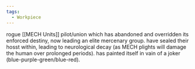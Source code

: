```yaml
---
tags:
  - Workpiece
---
```

rogue [[MECH Units]] pilot/union which has abandoned and overridden its enforced destiny, now leading an elite mercenary group. 
have sealed their hosst within, leading to neurological decay (as MECH plights will damage the human over prolonged periods).
has painted itself in vain of a joker (blue-purple-green/blue-red). 